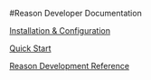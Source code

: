 #Reason Developer Documentation

[Installation & Configuration](installation/index.md)

[Quick Start](quickstart/index.md)

[Reason Development Reference](reference/index.md)
